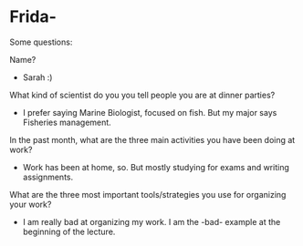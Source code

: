# Frida-

Some questions:

Name?
- Sarah :)

What kind of scientist do you you tell people you are at dinner parties?
- I prefer saying Marine Biologist, focused on fish. But my major says Fisheries management.

In the past month, what are the three main activities you have been doing at work?
- Work has been at home, so. But mostly studying for exams and writing assignments.

What are the three most important tools/strategies you use for organizing your work?
- I am really bad at organizing my work. I am the -bad- example at the beginning of the lecture.
